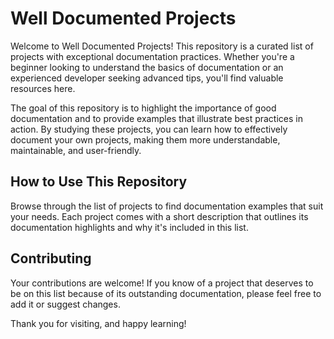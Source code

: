 # Well Documented Projects

Welcome to Well Documented Projects! This repository is a curated list of projects with exceptional documentation practices. Whether you're a beginner looking to understand the basics of documentation or an experienced developer seeking advanced tips, you'll find valuable resources here.

The goal of this repository is to highlight the importance of good documentation and to provide examples that illustrate best practices in action. By studying these projects, you can learn how to effectively document your own projects, making them more understandable, maintainable, and user-friendly.

## How to Use This Repository

Browse through the list of projects to find documentation examples that suit your needs. Each project comes with a short description that outlines its documentation highlights and why it's included in this list.

## Contributing

Your contributions are welcome! If you know of a project that deserves to be on this list because of its outstanding documentation, please feel free to add it or suggest changes. 

Thank you for visiting, and happy learning!
